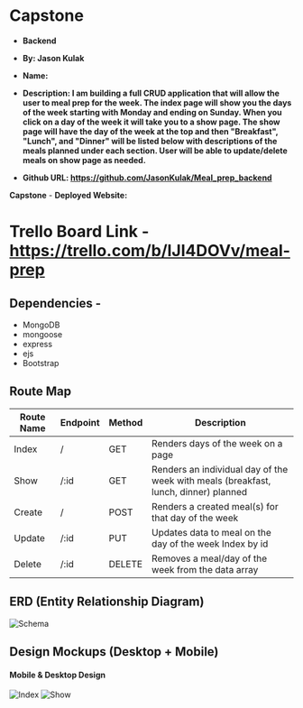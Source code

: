 # Capstone
- **Backend**

- **By: Jason Kulak**
- **Name:**
- **Description: I am building a full CRUD application that will allow the user to meal prep for the week. The index page will show you the days of the week starting with Monday and ending on Sunday. When you click on a day of the week it will take you to a show page. The show page will have the day of the week at the top and then "Breakfast", "Lunch", and "Dinner" will be listed below with descriptions of the meals planned under each section. User will be able to update/delete meals on show page as needed.**

- **Github URL: https://github.com/JasonKulak/Meal_prep_backend**

**Capstone**
    - **Deployed Website:**

# Trello Board Link - https://trello.com/b/IJI4DOVv/meal-prep

## Dependencies -
- MongoDB
- mongoose
- express
- ejs
- Bootstrap

## Route Map
| Route Name  | Endpoint | Method | Description                 |
| ----------- | -------- | ------ | --------------------------- |
| Index |  /   | GET    | Renders days of the week on a page |
| Show | /:id | GET | Renders an individual day of the week with meals (breakfast, lunch, dinner) planned |
| Create |  /   | POST    | Renders a created meal(s) for that day of the week |
| Update | /:id   | PUT    | Updates data to meal on the day of the week Index by id |
| Delete | /:id   | DELETE   | Removes a meal/day of the week from the data array |

## ERD (Entity Relationship Diagram)
![Schema](https://imgur.com/1ecQZms.jpg)

## Design Mockups (Desktop + Mobile)

#### Mobile & Desktop Design
![Index](https://imgur.com/xBeesAS.jpg)
![Show](https://imgur.com/i62UCHY.jpg)